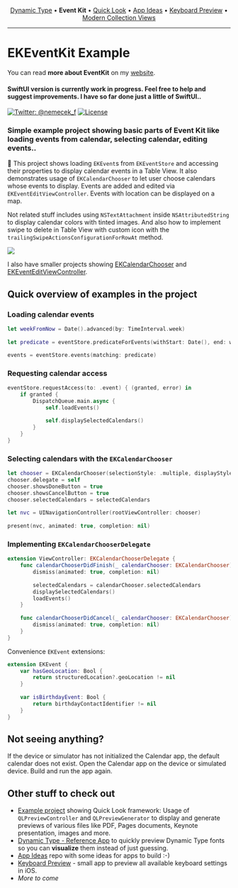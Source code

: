
<p align="center">
  <a href="https://github.com/nemecek-filip/DynamicType-ReferenceApp">Dynamic Type</a> &bull;
  <b>Event Kit</b> &bull;
  <a href="https://github.com/nemecek-filip/QLPreviewController.Example">Quick Look</a> 	&bull;
  <a href="https://github.com/nemecek-filip/App-ideas">App Ideas</a> &bull;
  <a href="https://github.com/nemecek-filip/KeyboardPreview.iOS">Keyboard Preview</a>
  &bull;
  <a href="https://github.com/nemecek-filip/CompositionalDiffablePlayground.ios">Modern Collection Views</a>
</p>

----

# EKEventKit Example

You can read **more about EventKit** on my [website](https://nemecek.be/blog/series/eventkit).

#### SwiftUI version is currently work in progress. Feel free to help and suggest improvements. I have so far done just a little of SwiftUI..

[![Twitter: @nemecek_f](https://img.shields.io/badge/contact-@nemecek_f-blue.svg?style=flat)](https://twitter.com/nemecek_f)
[![License](https://img.shields.io/badge/license-MIT-green.svg?style=flat)](https://github.com/nemecek-filip/EKEventKit.Example/blob/master/LICENSE)

### Simple example project showing basic parts of Event Kit like loading events from calendar, selecting calendar, editing events..

📅 This project shows loading `EKEvent`s from `EKEventStore` and accessing their properties to display calendar events in a Table View. It also demonstrates usage of `EKCalendarChooser` to let user choose calendars whose events to display. Events are added and edited via `EKEventEditViewController`. Events with location can be displayed on a map.

Not related stuff includes using `NSTextAttachment` inside `NSAttributedString` to display calendar colors with tinted images. And also how to implement swipe to delete in Table View with custom icon with the `trailingSwipeActionsConfigurationForRowAt` method.

![](Images/showcase.png)

I also have smaller projects showing [EKCalendarChooser](https://github.com/nemecek-filip/EKCalendarChooser.Example) and [EKEventEditViewController](https://github.com/nemecek-filip/EKEventEditViewController.Example).

## Quick overview of examples in the project

### Loading calendar events

```swift
let weekFromNow = Date().advanced(by: TimeInterval.week)
        
let predicate = eventStore.predicateForEvents(withStart: Date(), end: weekFromNow, calendars: Array(selectedCalendars))

events = eventStore.events(matching: predicate)
```

### Requesting calendar access

```swift
eventStore.requestAccess(to: .event) { (granted, error) in
    if granted {
        DispatchQueue.main.async {
            self.loadEvents()
            
            self.displaySelectedCalendars()
        }
    }
}
```

### Selecting calendars with the `EKCalendarChooser`

```swift
let chooser = EKCalendarChooser(selectionStyle: .multiple, displayStyle: .allCalendars, entityType: .event, eventStore: eventStore)
chooser.delegate = self
chooser.showsDoneButton = true
chooser.showsCancelButton = true
chooser.selectedCalendars = selectedCalendars
    
let nvc = UINavigationController(rootViewController: chooser)
    
present(nvc, animated: true, completion: nil)
```

### Implementing `EKCalendarChooserDelegate`

```swift
extension ViewController: EKCalendarChooserDelegate {
    func calendarChooserDidFinish(_ calendarChooser: EKCalendarChooser) {
        dismiss(animated: true, completion: nil)
        
        selectedCalendars = calendarChooser.selectedCalendars
        displaySelectedCalendars()
        loadEvents()
    }
    
    func calendarChooserDidCancel(_ calendarChooser: EKCalendarChooser) {
        dismiss(animated: true, completion: nil)
    }
}
```

Convenience `EKEvent` extensions:

```swift
extension EKEvent {
    var hasGeoLocation: Bool {
        return structuredLocation?.geoLocation != nil
    }
    
    var isBirthdayEvent: Bool {
        return birthdayContactIdentifier != nil
    }
}
```

## Not seeing anything? 
If the device or simulator has not initialized the Calendar app, the default calendar does not exist. Open the Calendar app on the device or simulated device. Build and run the app again. 

## Other stuff to check out
* [Example project](https://github.com/nemecek-filip/QLPreviewController.Example) showing Quick Look framework: Usage of `QLPreviewController` and `QLPreviewGenerator` to display and generate previews of various files like PDF, Pages documents, Keynote presentation, images and more.
* [Dynamic Type - Reference App](https://github.com/nemecek-filip/DynamicType-ReferenceApp) to quickly preview Dynamic Type fonts so you can **visualize** them instead of just guessing.
* [App Ideas](https://github.com/nemecek-filip/App-ideas) repo with some ideas for apps to build :-)
* [Keyboard Preview](https://github.com/nemecek-filip/KeyboardPreview.iOS) - small app to preview all available keyboard settings in iOS.
* _More to come_